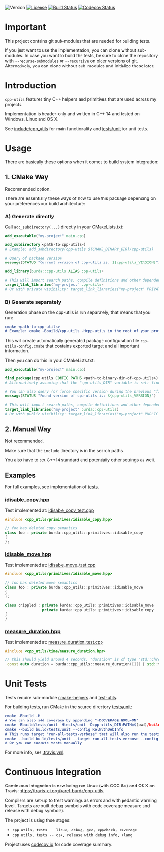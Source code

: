 ![Version](https://img.shields.io/badge/version-1.0.0-green.svg)
[![License](https://img.shields.io/badge/license-MIT_License-green.svg?style=flat)](LICENSE)
[![Build Status](https://travis-ci.org/karel-burda/cpp-utils.svg?branch=master)](https://travis-ci.org/karel-burda/cpp-utils)
[![Codecov Status](https://codecov.io/gh/karel-burda/cpp-utils/branch/master/graph/badge.svg)](https://codecov.io/gh/karel-burda/cpp-utils/branch/master)

# Important
This project contains git sub-modules that are needed for building tests.

If you just want to use the implementation, you can clone without sub-modules. In case you want to build the tests, be sure to clone the repository
with `--recurse-submodules` or `--recursive` on older versions of git. Alternatively, you can clone without sub-modules and initialize these later.

# Introduction
`cpp-utils` features tiny C++ helpers and primitives that are used across my projects.

Implementation is header-only and written in C++ 14 and tested on Windows, Linux and OS X.

See [include/cpp_utils](include/tcpp_utils) for main functionality and [tests/unit](tests/unit) for unit tests.

# Usage
There are basically these options when it comes to build system integration:

## 1. CMake Way
Recommended option.

There are essentially these ways of how to use this package depending on your preferences our build architecture:

### A) Generate directly

Call `add_subdirectory(...)` directly in your CMakeLists.txt:

```cmake
add_executable("my-project" main.cpp)

add_subdirectory(<path-to-cpp-utils>)
# Example: add_subdirectory(cpp-utils ${CMAKE_BINARY_DIR}/cpp-utils)

# Query of package version
message(STATUS "Current version of cpp-utils is: ${cpp-utils_VERSION}")

add_library(burda::cpp-utils ALIAS cpp-utils)

# This will import search paths, compile definitions and other dependencies of the cpp-utils as well
target_link_libraries("my-project" cpp-utils)
# Or with private visibility: target_link_libraries("my-project" PRIVATE cpp-utils)

```

### B) Generate separately

Generation phase on the cpp-utils is run separately, that means that you run:
```cmake
cmake <path-to-cpp-utils>
# Example: cmake -Bbuild/cpp-utils -Hcpp-utils in the root of your project 
```

This will create automatically generated package configuration file `cpp-utils-config.cmake` that contains exported target and all important information.

Then you can do this in your CMakeLists.txt:

```cmake
add_executable("my-project" main.cpp)

find_package(cpp-utils CONFIG PATHS <path-to-binary-dir-of-cpp-utils>)
# Alternatively assuming that the "cpp-utils_DIR" variable is set: find_package(cpp-utils CONFIG)

# You can also query (or force specific version during the previous "find_package()" call)
message(STATUS "Found version of cpp-utils is: ${cpp-utils_VERSION}")

# This will import search paths, compile definitions and other dependencies of the cpp-utils as well
target_link_libraries("my-project" burda::cpp-utils)
# Or with public visibility: target_link_libraries("my-project" PUBLIC burda::cpp-utils)

```

## 2. Manual Way
Not recommended.

Make sure that the `include` directory is in the search paths.

You also have to set C++14 standard and potentially other settings as well.

## Examples
For full examples, see implementation of [tests](tests/unit).

### [idisable_copy.hpp](include/cpp_utils/primitives/idisable_copy.hpp)
Test implemented at: [idisable_copy_test.cpp](tests/unit/src/primitives/idisable_copy_test.cpp)
```cpp
#include <cpp_utils/primitives/idisable_copy.hpp>

// foo has deleted copy semantics
class foo : private burda::cpp_utils::primitives::idisable_copy
{
};
```

### [idisable_move.hpp](include/cpp_utils/primitives/idisable_move.hpp)
Test implemented at: [idisable_move_test.cpp](tests/unit/src/primitives/idisable_move_test.cpp)
```cpp
#include <cpp_utils/primitives/idisable_move.hpp>

// foo has deleted move semantics
class foo : private burda::cpp_utils::primitives::idisable_move
{
};

class crippled : private burda::cpp_utils::primitives::idisable_move
                 private burda::cpp_utils::primitives::idisable_copy
{
}
```

### [measure_duration.hpp](include/cpp_utils/time/measure_duration.hpp)
Test implemented at: [measure_duration_test.cpp](tests/unit/src/time/measure_duration_test.cpp)
```cpp
#include <cpp_utils/time/measure_duration.hpp>

// this should yield around 4 seconds, "duration" is of type "std::chrono<double>"
 const auto duration = burda::cpp_utils::measure_duration([]() { std::this_thread::sleep_for(4s); });
```

# Unit Tests
Tests require sub-module [cmake-helpers](https://github.com/karel-burda/cmake-helpers) and [test-utils](https://github.com/karel-burda/test-utils).

For building tests, run CMake in the source directory [tests/unit](tests/unit):

```cmake
cmake -Bbuild -H.
# You can also add coverage by appending "-DCOVERAGE:BOOL=ON"
cmake -Bbuild/tests/unit -Htests/unit -Dcpp-utils_DIR:PATH=$(pwd)/build -DCMAKE_BUILD_TYPE:STRING=RelWithDebInfo
cmake --build build/tests/unit --config RelWithDebInfo
# This runs target "run-all-tests-verbose" that will also run the tests with timeout, etc.:
cmake --build build/tests/unit --target run-all-tests-verbose --config RelWithDebInfo
# Or you can execute tests manually
```

For more info, see [.travis.yml](.travis.yml).

# Continuous Integration
Continuous Integration is now being run Linux (with GCC 6.x) and OS X on Travis: https://travis-ci.org/karel-burda/cpp-utils.

Compilers are set-up to treat warnings as errors and with pedantic warning level.
Targets are built debug symbols with code coverage measure and release with debug symbols).

The project is using thse stages:
* `cpp-utils, tests -- linux, debug, gcc, cppcheck, coverage`
* `cpp-utils, tests -- osx, release with debug info, clang`

Project uses [codecov.io](https://codecov.io/gh/karel-burda/cpp-utils) for code coverage summary.
